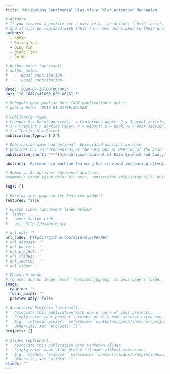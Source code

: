```yaml
---
title: 'Mitigating Sentimental Bias via A Polar Attention Mechanism'

# Authors
# If you created a profile for a user (e.g. the default `admin` user), write the username (folder name) here
# and it will be replaced with their full name and linked to their profile.
authors:
  - admin
  - Rujing Yao
  - Qing Yin
  - Qiang Tian
  - Ou Wu

# Author notes (optional)
# author_notes:
#   - 'Equal contribution'
#   - 'Equal contribution'

date: '2020-07-25T00:00:00Z'
doi: '10.1007/s41060-020-00231-3'

# Schedule page publish date (NOT publication's date).
# publishDate: '2017-01-01T00:00:00Z'

# Publication type.
# Legend: 0 = Uncategorized; 1 = Conference paper; 2 = Journal article;
# 3 = Preprint / Working Paper; 4 = Report; 5 = Book; 6 = Book section;
# 7 = Thesis; 8 = Patent
publication_types: ['2']

# Publication name and optional abbreviated publication name.
# publication: In *Proceedings of the 59th Annual Meeting of the Association for Computational Linguistics and the 11th International Joint Conference on Natural Language Processing*
publication_short: '***International Journal of Data Science and Analytics***, 2021, 11(1): 27-36'

abstract: 'Fairness in machine learning has received increasing attention in recent years. This study focuses on a particular type of machine learning fairness, namely sentimental bias, in text sentiment analysis. Sentimental bias occurs on words (or phrases) when they are distributed distinctly in positive and negative corpora. It results in that an excessively proportion of words carry negative/positive sentiment in learned models. This study proposed a new attention mechanism, called polar attention, to mitigate sentimental biases. It consists of two modules, namely polar flipping and distance measurement. The first module explicitly models word sentimental polarity and can prevent that neutral words flip positively or negatively. The second module is used to attend negative/positive words. In the experiments, three benchmark data sets are used, and supplementary testing sets are compiled. Experimental results verify the effectiveness of the proposed method.'

# Summary. An optional shortened abstract.
#summary: Lorem ipsum dolor sit amet, consectetur adipiscing elit. Duis posuere tellus ac convallis placerat. Proin tincidunt magna sed ex sollicitudin condimentum.

tags: []

# Display this page in the Featured widget?
featured: false

# Custom links (uncomment lines below)
#  links:
# - name: Custom Link
#   url: http://example.org

# url_pdf: ''
url_code: 'https://github.com/absa-nlp/PA-Net'
# url_dataset: ''
# url_poster: ''
# url_project: ''
# url_slides: ''
# url_source: ''
# url_video: ''

# Featured image
# To use, add an image named `featured.jpg/png` to your page's folder.
image:
  caption: ''
  focal_point: ''
  preview_only: false

# Associated Projects (optional).
#   Associate this publication with one or more of your projects.
#   Simply enter your project's folder or file name without extension.
#   E.g. `internal-project` references `content/project/internal-project/index.md`.
#   Otherwise, set `projects: []`.
projects: []

# Slides (optional).
#   Associate this publication with Markdown slides.
#   Simply enter your slide deck's filename without extension.
#   E.g. `slides: "example"` references `content/slides/example/index.md`.
#   Otherwise, set `slides: ""`.
slides: ""
---
```


<!-- {{% callout note %}}
Click the _Cite_ button above to demo the feature to enable visitors to import publication metadata into their reference management software.
{{% /callout %}}

{{% callout note %}}
Create your slides in Markdown - click the _Slides_ button to check out the example.
{{% /callout %}} -->

<!-- Supplementary notes can be added here, including [code, math, and images](https://wowchemy.com/docs/writing-markdown-latex/). -->
